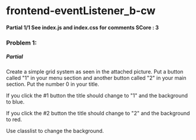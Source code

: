 # frontend-eventListener_b-cw
#### Partial 1/1 See index.js and index.css for comments SCore : 3
### Problem 1:
##### Partial 
Create a simple grid system as seen in the attached picture. Put a button called "1" in your menu section and another button called "2" in your main section.
Put the number 0 in your title.

If you click the #1 button the title should change to "1" and the background to blue.

If you click the #2 button the title should change to "2" and the background to red.

Use classlist to change the background.
